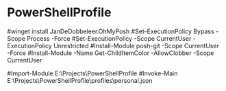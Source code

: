 # PowerShellProfile

#winget install JanDeDobbeleer.OhMyPosh
#Set-ExecutionPolicy Bypass -Scope Process -Force
#Set-ExecutionPolicy -Scope CurrentUser -ExecutionPolicy Unrestricted
#Install-Module posh-git -Scope CurrentUser -Force
#Install-Module -Name Get-ChildItemColor -AllowClobber -Scope CurrentUser

#Import-Module E:\Projects\PowerShellProfile
#Invoke-Main E:\Projects\PowerShellProfile\profiles\personal.json